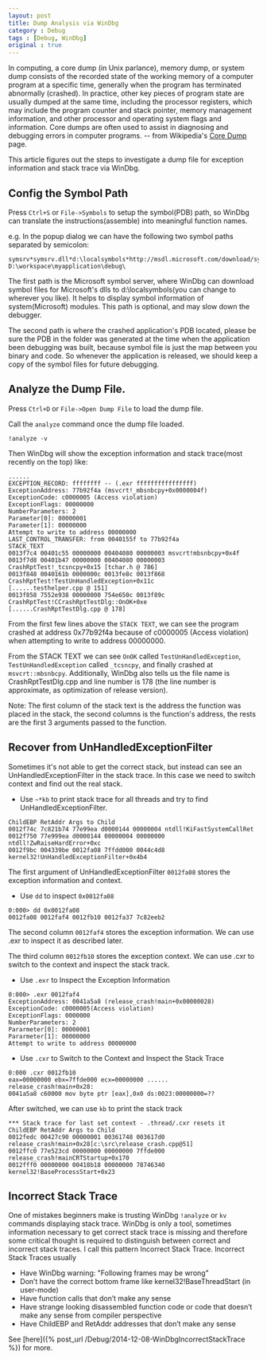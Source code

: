 ```yaml
---
layout: post
title: Dump Analysis via WinDbg
category : Debug
tags : [Debug, WinDbg]
original : true
---
```


In computing, a core dump (in Unix parlance), memory dump, or system dump consists of the recorded state of the working memory of a computer program at a specific time, generally when the program has terminated abnormally (crashed). In practice, other key pieces of program state are usually dumped at the same time, including the processor registers, which may include the program counter and stack pointer, memory management information, and other processor and operating system flags and information. Core dumps are often used to assist in diagnosing and debugging errors in computer programs. -- from Wikipedia's [Core Dump](http://en.wikipedia.org/wiki/Core_dump) page.

This article figures out the steps to investigate a dump file for exception information and stack trace via WinDbg.

<!--more-->

## Config the Symbol Path

Press `Ctrl+S` or `File->Symbols` to setup the symbol(PDB) path, so WinDbg can translate the instructions(assemble) into meaningful function names.

e.g. In the popup dialog we can have the following two symbol paths separated by semicolon:

    symsrv*symsrv.dll*d:\localsymbols*http://msdl.microsoft.com/download/symbols;
    D:\workspace\myapplication\debug\

The first path is the Microsoft symbol server, where WinDbg can download symbol files for Microsoft's dlls to d:\localsymbols(you can change to wherever you like). It helps to display symbol information of system(Microsoft) modules. This path is optional, and may slow down the debugger.

The second path is where the crashed application's PDB located, please be sure the PDB in the folder was generated at the time when the application been debugging was built, because symbol file is just the map between you binary and code. So whenever the application is released, we should keep a copy of the symbol files for future debugging.

## Analyze the Dump File.

Press `Ctrl+D` or `File->Open Dump File` to load the dump file.

Call the `analyze` command once the dump file loaded.

    !analyze -v

Then WinDbg will show the exception information and stack trace(most recently on the top) like:

    ......
    EXCEPTION_RECORD: ffffffff -- (.exr ffffffffffffffff)
    ExceptionAddress: 77b92f4a (msvcrt!_mbsnbcpy+0x0000004f)
    ExceptionCode: c0000005 (Access violation)
    ExceptionFlags: 00000000
    NumberParameters: 2
    Parameter[0]: 00000001
    Parameter[1]: 00000000
    Attempt to write to address 00000000
    LAST_CONTROL_TRANSFER: from 0040155f to 77b92f4a
    STACK_TEXT
    0013f7c4 00401c55 00000000 00404080 00000003 msvcrt!mbsnbcpy+0x4f
    0013f7d8 00401b47 00000000 00404080 00000003 CrashRptTest!_tcsncpy+0x15 [tchar.h @ 786]
    0013f848 0040161b 0000000c 0013fe8c 0013f868 CrashRptTest!TestUnHandledException+0x11c
    [......testhelper.cpp @ 151]
    0013f858 7552e938 00000000 754e650c 0013f89c CrashRptTest!CCrashRptTestDlg::OnOK+0xe
    [......CrashRptTestDlg.cpp @ 178]

From the first few lines above the `STACK TEXT`, we can see the program crashed at address 0x77b92f4a because of c0000005 (Access violation) when attempting to write to address 00000000.

From the STACK TEXT we can see `OnOK` called `TestUnHandledException`, `TestUnHandledException` called `_tcsncpy`, and finally crashed at `msvcrt::mbsnbcpy`. Additionally, WinDbg also tells us the file name is CrashRptTestDlg.cpp and line number is 178 (the line number is approximate, as optimization of release version).

Note: The first column of the stack text is the address the function was placed in the stack, the second columns is the function's address, the rests are the first 3 arguments passed to the function.

## Recover from UnHandledExceptionFilter

Sometimes it's not able to get the correct stack, but instead can see an UnHandledExceptionFilter in the stack trace. In this case we need to switch context and find out the real stack.

- Use `~*kb` to print stack trace for all threads and try to find UnHandledExceptionFilter.

<!-- hack for code after list item -->

    ChildEBP RetAddr Args to Child
    0012f74c 7c821b74 77e99ea d0000144 00000004 ntdll!KiFastSystemCallRet
    0012f750 77e999ea d0000144 00000004 00000000 ntdll!ZwRaiseHardError+0xc
    0012f9bc 004339be 0012fa08 7ffdd000 0044c4d8 kernel32!UnHandledExceptionFilter+0x4b4


The first argument of UnHandledExceptionFilter `0012fa08` stores the exception information and context.

- Use `dd` to inspect `0x0012fa08`

<!-- hack for code after list item -->

    0:000> dd 0x0012fa08
    0012fa08 0012faf4 0012fb10 0012fa37 7c82eeb2

The second column `0012faf4` stores the exception information. We can use .exr to inspect it as described later.

The third column `0012fb10` stores the exception context. We can use .cxr to switch to the context and inspect the stack track.

- Use `.exr` to Inspect the Exception Information

<!-- hack for code after list item -->

    0:000> .exr 0012faf4
    ExceptionAddress: 0041a5a8 (release_crash!main+0x00000028)
    ExceptionCode: c0000005(Access violation)
    ExceptionFlags: 0000000
    NumberParameters: 2
    Pararmeter[0]: 00000001
    Pararmeter[1]: 00000000
    Attempt to write to address 00000000

- Use `.cxr` to Switch to the Context and Inspect the Stack Trace

<!-- hack for code after list item -->

    0:000 .cxr 0012fb10
    eax=00000000 ebx=7ffde000 ecx=00000000 ......
    release_crash!main+0x28:
    0041a5a8 c60000 mov byte ptr [eax],0x0 ds:0023:00000000=??

After switched, we can use `kb` to print the stack track

<!-- hack for code after list item -->

    *** Stack trace for last set context - .thread/.cxr resets it
    ChildEBP RetAddr Args to Child
    0012fedc 00427c90 00000001 00361748 003617d0 release_crash!main+0x28[c:\src\release_crash.cpp@51]
    0012ffc0 77e523cd 00000000 00000000 7ffde000 release_crash!mainCRTStartup+0x170
    0012fff0 00000000 00418b18 00000000 78746340 kernel32!BaseProcessStart+0x23

## Incorrect Stack Trace

One of mistakes beginners make is trusting WinDbg `!analyze` or `kv` commands displaying stack trace. WinDbg is only a tool, sometimes information necessary to get correct stack trace is missing and therefore some critical thought is required to distinguish between correct and incorrect stack traces. I call this pattern Incorrect Stack Trace. Incorrect Stack Traces usually

- Have WinDbg warning: "Following frames may be wrong"
- Don’t have the correct bottom frame like kernel32!BaseThreadStart (in user-mode)
- Have function calls that don’t make any sense
- Have strange looking disassembled function code or code that doesn’t make any sense from compiler perspective
- Have ChildEBP and RetAddr addresses that don’t make any sense

See [here]({% post_url /Debug/2014-12-08-WinDbgIncorrectStackTrace %}) for more.
